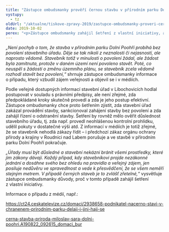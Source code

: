 ```yaml
---
title: "Zástupce ombudsmanky prověří černou stavbu v přírodním parku Dolní Poohří"
vystupy:
  - tz
oldUrl: "/aktualne/tiskove-zpravy-2019/zastupce-ombudsmanky-proveri-cernou-stavbu-v-prirodnim-parku-dolni-poohri"
date: 2019-10-02
perex: "<p>Zástupce ombudsmanky zahájil šetření z vlastní iniciativy, aby prověřil postup stavebního úřadu v případě nepovolené stavby, která se nachází v přírodním parku Dolní Poohří na území obce Budyně nad Ohří.</p>"
---
```


<!-- imported from the old website -->

<p><i>„Není pochyb o tom, že stavba v přírodním parku Dolní Poohří probíhá bez povolení stavebního úřadu. Děje se tak nikoli z neznalosti či nejasností, ale naprosto vědomě. Stavebník totiž v minulosti o povolení žádal, ale žádost byla zamítnuta, protože v daném území není povoleno stavět. Poté, co neuspěl s žádostí o změnu územního plánu, se stavebník zcela vědomě rozhodl stavět bez povolení,“</i> shrnuje zástupce ombudsmanky informace o případu, který vzbudil zájem veřejnosti a objevil se i v médiích.</p> <p>Podle veřejně dostupných informací stavební úřad v Libochovicích hodlal postupovat v souladu s právními předpisy, ale není zřejmé, zda předpokládané kroky skutečně provedl a zda je jeho postup efektivní. Zástupce ombudsmanky chce proto šetřením zjistit, zda stavební úřad zakázal provádění stavby, sankcionoval zahájení stavby bez povolení a zda zahájil řízení o odstranění stavby. Šetření by rovněž mělo ověřit důslednost stavebního úřadu, tj. zda např. provedl neohlášenou kontrolní prohlídku, udělil pokuty v dostatečné výši atd. Z informací v médiích je totiž zřejmé, že se stavebník nehodlá zákazy řídit – i předchozí zákaz orgánu ochrany přírody a krajiny v Roudnici nad Labem porušuje a ve stavbě v přírodním parku Dolní Poohří pokračuje.</p> <p><i>„Úřady musí být důsledné a stavební nekázni bránit všemi prostředky, které jim zákony dávají. Každý případ, kdy stavebníkovi projde nezákonné jednání a dosáhne svého bez ohledu na pravidla a veřejný zájem, jen posiluje nedůvěru ve spravedlnost a vede k přesvědčení, že se všem neměří stejným metrem. V případě černých staveb je to zvlášť zřetelné,“</i> vysvětluje zástupce ombudsmanky důvody, proč v tomto případě zahájil šetření z vlastní iniciativy.</p> <p>Informace o případu z médií, např.:</p> <p><a href="https://ct24.ceskatelevize.cz/domaci/2938658-podnikatel-nacerno-stavi-v-chranenem-prirodnim-parku-delaji-i-jini-haji-se" target="_blank">https://ct24.ceskatelevize.cz/domaci/2938658-podnikatel-nacerno-stavi-v-chranenem-prirodnim-parku-delaji-i-jini-haji-se</a></p> <a href="https://www.idnes.cz/zpravy/domaci/cerna-stavba-priroda-miloslav-sara-dolni-poohri.A190822_092615_domaci_bur" target="_blank">cerna-stavba-priroda-miloslav-sara-dolni-poohri.A190822_092615_domaci_bur</a>
